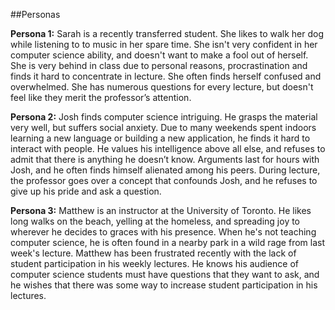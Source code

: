 ##Personas

**Persona 1:** Sarah is a recently transferred student. She likes to walk her dog while listening to to music in her spare time. She isn't very confident in her computer science ability, and doesn't want to make a fool out of herself. She is very behind in class due to personal reasons, procrastination and finds it hard to concentrate in lecture. She often finds herself confused and overwhelmed. She has numerous questions for every lecture, but doesn't feel like they merit the professor’s attention.

**Persona 2:** Josh finds computer science intriguing. He grasps the material very well, but suffers social anxiety. Due to many weekends spent indoors learning a new language or building a new application, he finds it hard to interact with people. He values his intelligence above all else, and refuses to admit that there is anything he doesn’t know. Arguments last for hours with Josh, and he often finds himself alienated among his peers. During lecture, the professor goes over a concept that confounds Josh, and he refuses to give up his pride and ask a question.


**Persona 3:** Matthew is an instructor at the University of Toronto. He likes long walks on the beach, yelling at the homeless, and spreading joy to wherever he decides to graces with his presence. When he's not teaching computer science, he is often found in a nearby park in a wild rage from last week's lecture. Matthew has been frustrated recently with the lack of student participation in his weekly lectures. He knows his audience of computer science students must have questions that they want to ask, and he wishes that there was some way to increase student participation in his lectures.
